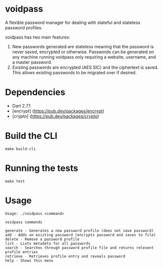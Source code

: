 # voidpass

A flexible password manager for dealing with stateful and stateless password profiles.

voidpass has two main features:

1. New passwords generated are stateless meaning that the password is never saved, encrypted or otherwise. Passwords can be generated on any machine running voidpass only requiring a website, username, and a master password.
2. Existing passwords are encrypted (AES SIC) and the ciphertext is saved. This allows existing passwords to be migrated over if desired.

# Dependencies

- Dart 2.7.1
- [encrypt] (https://pub.dev/packages/encrypt)
- [crypto] (https://pub.dev/packages/crypto)

# Build the CLI

`make build-cli`

# Running the tests

`make test`

# Usage

```
Usage: ./voidpass <command>

voidpass commands

generate - Generates a new password profile (does not save password)
add - Adds an existing password (encrypts password and saves to file)
delete - Remove a password profile
list - Lists metadata for all passwords
search - Searches through password profile file and returns relevent profile entries
retrieve - Retrieves profile entry and reveals password
help - Shows this menu
```
